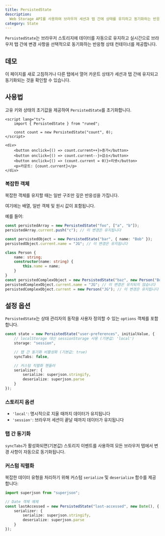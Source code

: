 ```yaml
---
title: PersistedState
description:
  Web Storage API를 사용하여 브라우저 세션과 탭 간에 상태를 유지하고 동기화하는 반응형 상태 관리자입니다.
category: State
---
```


<script>
import Demo from '$lib/components/demos/persisted-state.svelte';
import { Callout } from '@svecodocs/kit'
</script>

`PersistedState`는 브라우저 스토리지에 데이터를 자동으로 유지하고 실시간으로 브라우저 탭 간에 변경 사항을 선택적으로 동기화하는 반응형 상태 컨테이너를 제공합니다.

## 데모

<Demo />
<Callout>
	이 페이지를 새로 고침하거나 다른 탭에서 열어 카운트 상태가 세션과 탭 간에 유지되고 동기화되는 것을 확인할 수 있습니다.
</Callout>

## 사용법

고유 키와 상태의 초기값을 제공하여 `PersistedState`를 초기화합니다.

```svelte
<script lang="ts">
	import { PersistedState } from "runed";

	const count = new PersistedState("count", 0);
</script>

<div>
	<button onclick={() => count.current++}>증가</button>
	<button onclick={() => count.current--}>감소</button>
	<button onclick={() => (count.current = 0)}>리셋</button>
	<p>카운트: {count.current}</p>
</div>
```

### 복잡한 객체

복잡한 객체를 유지할 때는 일반 구조만 깊은 반응성을 가집니다.

여기에는 배열, 일반 객체 및 원시 값이 포함됩니다.

예를 들어:

```ts
const persistedArray = new PersistedState("foo", ["a", "b"]);
persistedArray.current.push("c"); // 이 변경은 유지됩니다

const persistedObject = new PersistedState("bar", { name: "Bob" });
persistedObject.current.name = "JG"; // 이 변경은 유지됩니다

class Person {
	name: string;
	constructor(name: string) {
		this.name = name;
	}
}
const persistedComplexObject = new PersistedState("baz", new Person("Bob"));
persistedComplexObject.current.name = "JG"; // 이 변경은 유지되지 않습니다
persistedComplexObject.current = new Person("JG"); // 이 변경은 유지됩니다
```

## 설정 옵션

`PersistedState`는 상태 관리자의 동작을 사용자 정의할 수 있는 `options` 객체를 포함합니다.

```ts
const state = new PersistedState("user-preferences", initialValue, {
	// localStorage 대신 sessionStorage 사용 (기본값: 'local')
	storage: "session",

	// 탭 간 동기화 비활성화 (기본값: true)
	syncTabs: false,

	// 커스텀 직렬화 핸들러
	serializer: {
		serialize: superjson.stringify,
		deserialize: superjson.parse
	}
});
```

### 스토리지 옵션

- `'local'`: 명시적으로 지울 때까지 데이터가 유지됩니다
- `'session'`: 브라우저 세션이 끝날 때까지 데이터가 유지됩니다

### 탭 간 동기화

`syncTabs`가 활성화되면(기본값) 스토리지 이벤트를 사용하여 모든 브라우저 탭에서 변경 사항이 자동으로 동기화됩니다.

### 커스텀 직렬화

복잡한 데이터 유형을 처리하기 위해 커스텀 `serialize` 및 `deserialize` 함수를 제공합니다:

```ts
import superjson from "superjson";

// Date 객체 예제
const lastAccessed = new PersistedState("last-accessed", new Date(), {
	serializer: {
		serialize: superjson.stringify,
		deserialize: superjson.parse
	}
});
```

